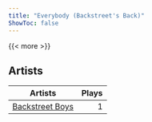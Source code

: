 ```yaml
---
title: "Everybody (Backstreet's Back)"
ShowToc: false
---
```


{{< more >}}

## Artists
Artists | Plays 
----- | -----: 
[Backstreet Boys](/artists/backstreet-boys-36645) | 1

